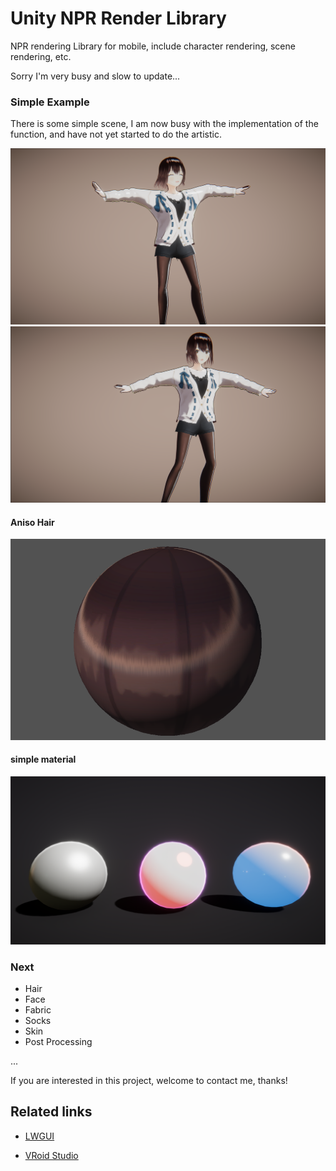 # Unity NPR Render Library
NPR rendering Library for mobile, include character rendering, scene rendering, etc.

Sorry I'm very busy and slow to update...

### Simple Example
There is some simple scene, I am now busy with the implementation of the function, and have not yet started to do the artistic.

![](DocAssets/11-15-1.png)
![](DocAssets/11-15-2.png)

#### Aniso Hair
![](DocAssets/11-18-hair.png)

#### simple material
![](DocAssets/material-scene.png)


### Next

- Hair
- Face
- Fabric
- Socks
- Skin
- Post Processing

...

If you are interested in this project, welcome to contact me, thanks!

## Related links

- [LWGUI](https://github.com/JasonMa0012/LWGUI)

- [VRoid Studio](https://vroid.com/en)